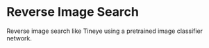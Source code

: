 # Reverse Image Search
Reverse image search like Tineye using a pretrained image classifier network.
